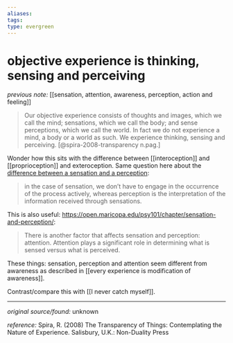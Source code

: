 ```yaml
---
aliases: 
tags: 
type: evergreen
---
```


# objective experience is thinking, sensing and perceiving

_previous note:_ [[sensation, attention, awareness, perception, action and feeling]]

> Our objective experience consists of thoughts and images, which we call the mind; sensations, which we call the body; and sense perceptions, which we call the world. In fact we do not experience a mind, a body or a world as such. We experience thinking, sensing and perceiving. [@spira-2008-transparency n.pag.]

Wonder how this sits with the difference between [[interoception]] and [[proprioception]] and exteroception. Same question here about the [difference between a sensation and a perception](https://keydifferences.com/difference-between-sensation-and-perception.html#google_vignette):

> in the case of sensation, we don’t have to engage in the occurrence of the process actively, whereas perception is the interpretation of the information received through sensations.

This is also useful: <https://open.maricopa.edu/psy101/chapter/sensation-and-perception/>:

> There is another factor that affects sensation and perception: attention. Attention plays a significant role in determining what is sensed versus what is perceived. 

These things: sensation, perception and attention seem different from awareness as described in [[every experience is modification of awareness]].


Contrast/compare this with [[I never catch myself]].


---

_original source/found:_ unknown

_reference:_ Spira, R. (2008) The Transparency of Things: Contemplating the Nature of Experience. Salisbury, U.K.: Non-Duality Press




